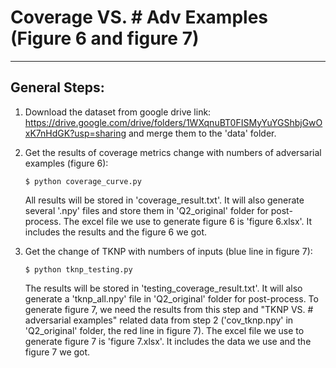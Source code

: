﻿# Coverage VS. # Adv Examples (Figure 6 and figure 7)

---
## General Steps:

1. Download the dataset from google drive link: https://drive.google.com/drive/folders/1WXqnuBT0FISMyYuYGShbjGwOxK7nHdGK?usp=sharing and merge them to the 'data' folder.

2. Get the results of coverage metrics change with numbers of adversarial examples (figure 6):

   ```$ python coverage_curve.py ``` 

   All results will be stored in 'coverage_result.txt'. It will also generate several '.npy' files and store them in 'Q2_original' folder for post-process. The excel file we use to generate figure 6 is 'figure 6.xlsx'. It includes the results and the figure 6 we got.

3. Get the change of TKNP with numbers of inputs (blue line in figure 7):

   ```$ python tknp_testing.py ``` 

   The results will be stored in 'testing_coverage_result.txt'. It will also generate a 'tknp_all.npy' file in 'Q2_original' folder  for post-process. To generate figure 7, we need the results from this step and "TKNP VS. # adversarial examples" related data from step 2 ('cov_tknp.npy' in 'Q2_original' folder, the red line in figure 7). The excel file we use to generate figure 7 is 'figure 7.xlsx'. It includes the data we use and the figure 7 we got.

